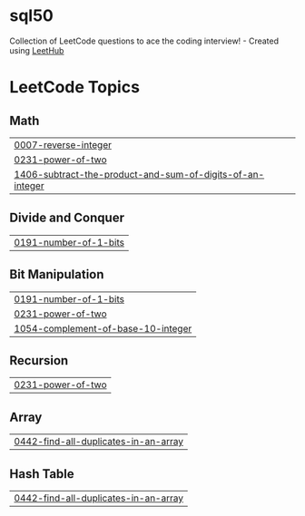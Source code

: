 # sql50
Collection of LeetCode questions to ace the coding interview! - Created using [LeetHub](https://github.com/QasimWani/LeetHub)

<!---LeetCode Topics Start-->
# LeetCode Topics
## Math
|  |
| ------- |
| [0007-reverse-integer](https://github.com/stutibajaj/sql50/tree/master/0007-reverse-integer) |
| [0231-power-of-two](https://github.com/stutibajaj/sql50/tree/master/0231-power-of-two) |
| [1406-subtract-the-product-and-sum-of-digits-of-an-integer](https://github.com/stutibajaj/sql50/tree/master/1406-subtract-the-product-and-sum-of-digits-of-an-integer) |
## Divide and Conquer
|  |
| ------- |
| [0191-number-of-1-bits](https://github.com/stutibajaj/sql50/tree/master/0191-number-of-1-bits) |
## Bit Manipulation
|  |
| ------- |
| [0191-number-of-1-bits](https://github.com/stutibajaj/sql50/tree/master/0191-number-of-1-bits) |
| [0231-power-of-two](https://github.com/stutibajaj/sql50/tree/master/0231-power-of-two) |
| [1054-complement-of-base-10-integer](https://github.com/stutibajaj/sql50/tree/master/1054-complement-of-base-10-integer) |
## Recursion
|  |
| ------- |
| [0231-power-of-two](https://github.com/stutibajaj/sql50/tree/master/0231-power-of-two) |
## Array
|  |
| ------- |
| [0442-find-all-duplicates-in-an-array](https://github.com/stutibajaj/sql50/tree/master/0442-find-all-duplicates-in-an-array) |
## Hash Table
|  |
| ------- |
| [0442-find-all-duplicates-in-an-array](https://github.com/stutibajaj/sql50/tree/master/0442-find-all-duplicates-in-an-array) |
<!---LeetCode Topics End-->